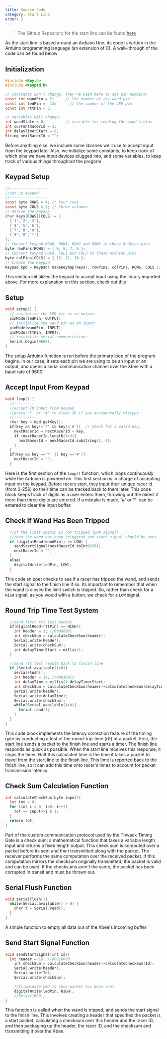 ```yaml
---
title: Source Code
category: Start Line
order: 2
---
```


> The Github Repository for the start line can be found [here](https://github.com/ThwackTimingSystems/ThwackTimingGateStartLine)

As the start line is based around an Arduino Uno, its code is written in the Arduino programming language (an extension of C). A walk-through of the code can be found below 

## Initialization
```c
#include <Key.h>
#include <Keypad.h>

// constants won't change. They're used here to set pin numbers:
const int wandPin = 2;     // the number of the wand pin
const int ledPin =  13;      // the number of the LED pin
const int rttPin = 3;

// variables will change:
int wandState = 0;         // variable for reading the wand status
int currentRacerId = 1;
int delayTimerStart = 0;
String nextRacerId = "";
```
Before anything else, we include some libraries we'll use to accept input from the keypad later
Also, we initialize some constants, to keep track of which pins we have input devices plugged into, and some variables, to keep track of various things throughout the program

## Keypad Setup
```c
//-----------------
//set up keypad
//-----------------
const byte ROWS = 4; // Four rows
const byte COLS = 3; // Three columns
// Define the Keymap
char keys[ROWS][COLS] = {
  {'1','2','3'},
  {'4','5','6'},
  {'7','8','9'},
  {'#','0','*'}
};
// Connect keypad ROW0, ROW1, ROW2 and ROW3 to these Arduino pins.
byte rowPins[ROWS] = { 9, 8, 7, 6 };
// Connect keypad COL0, COL1 and COL2 to these Arduino pins.
byte colPins[COLS] = { 12, 11, 10 }; 
// Create the Keypad
Keypad kpd = Keypad( makeKeymap(keys), rowPins, colPins, ROWS, COLS );
```
This section initializes the keypad to accept input using the library imported above. For more explanation on this section, check out [this](https://playground.arduino.cc/code/keypad)

## Setup
```c
void setup() {
  // initialize the LED pin as an output:
  pinMode(ledPin, OUTPUT);
  // initialize the wand pin as an input:
  pinMode(wandPin, INPUT);
  pinMode(rttPin, INPUT);
  // initialize serial communication:
  Serial.begin(9600);
}
```
The setup Arduino function is run before the primary loop of the program begins. In our case, it sets each pin we are using to be an input or an output, and opens a serial communication channel over the Xbee with a baud rate of 9600.

## Accept Input From Keypad
```c
void loop() {
  //---------
  //accept ID input from keypad
  //press '*' or '#' to clear ID if you accidentally mistype
  //----------
  char key = kpd.getKey();
  if(key && key!='*' && key!='#'){  // Check for a valid key.
    nextRacerId = nextRacerId + key;
    if (nextRacerId.length()>3){
      nextRacerId = nextRacerId.substring(1, 4);
    }
  }
  if(key && key =='*' || key =='#'){
    nextRacerId = "";
  }
```
Here is the first section of the `loop()` function, which loops continuously while the Arduino is powered on. This first section is in charge of accepting input on the keypad. Before racers start, they input their unique racer id (from 0-256) so their time can be tracked back to them later. This code block keeps track of digits as a user enters them, throwing out the oldest if more than three digits are entered. If a mistake is made, '#' or '*' can be entered to clear the input buffer.

## Check If Wand Has Been Tripped
```c
  //If the limit switch is not tripped (LOW signal)
  //then the wand has been triggered and start signal should be sent
  if (digitalRead(wandPin); == LOW) {
    sendStartSignal(nextRacerId.toInt%256);
    nextRacerId = "";
  }
  else{
    digitalWrite(ledPin, LOW);
  }
```
This code snippet checks to see if a racer has tripped the wand, and sends the start signal to the finish line if so. Its important to remember that when the wand is closed the limit switch is tripped. So, rather than check for a `HIGH` signal, as you would with a button, we check for a `LOW` signal.

## Round Trip Time Test System
```c
  //send first rtt test packet
  if(digitalRead(rttPin) == HIGH){
    int header = 1; //00000001
    int checkSum = calculateCheckSum(header);
    Serial.write(header);
    Serial.write(checkSum);
    int delayTimerStart = millis();
  }

  //send rtt test result back to finish line
  if (Serial.available()>0){
    serialFlush();
    int header = 19; //00010011
    int delayTime = millis()-delayTimerStart;
    int checkSum = calculateCheckSum(header)+calculateCheckSum(delayTime);
    Serial.write(header);
    Serial.write(delayTime);
    Serial.write(checkSum);
    while(Serial.available()>0){
      Serial.read();
    }
  }
}
```
This code block implements the latency correction feature of the timing gate by conducting a test of the round-trip-time (rtt) of a packet. First, the start line sends a packet to the finish line and starts a timer. The finish line responds as quick as possible. When the start line receives this response, it stops the timer. Half this calculated time is the time it takes a packet to travel from the start line to the finish line. This time is reported back to the finish line, so it can add this time onto racer's times to account for packet transmission latency.

## Check Sum Calculation Function
```c
int calculateCheckSum(byte input){
  int tot = 0;
  for (int i = 0; i<8; i++){
    tot += input>>i & 1;
  }
  return tot;
}
```
Part of the custom communication protocol used by the Thwack Timing Gate is a check sum: a mathematical function that takes a variable length input and returns a fixed length output. This check sum is computed over a packet before its sent and then transmitted along with the packet. The receiver performs the same computation over the received packet. If this computation mirrors the checksum originally transmitted, the packet is valid and can be used. If the checksums aren't the same, the packet has been corrupted in transit and must be thrown out.

## Serial Flush Function
```c
void serialFlush(){
  while(Serial.available() > 0) {
    char t = Serial.read();
  }
}
```
A simple function to empty all data out of the Xbee's incoming buffer

## Send Start Signal Function
```c
void sendStartSignal(int Id){
  int header = 16; //00010000
    int checkSum = calculateCheckSum(header)+calculateCheckSum(Id);
    Serial.write(header);
    Serial.write(Id);
    Serial.write(checkSum);

    //Illuminate LED to show packet has been sent
    digitalWrite(ledPin, HIGH);
    //delay(1000);
}
```
This function is called when the wand is tripped, and sends the start signal to the finish line. This involves creating a header that specifies the packet is a start packet, calculating a checksum over this header and the racer ID, and then packaging up the header, the racer ID, and the checksum and transmitting it over the Xbee.

